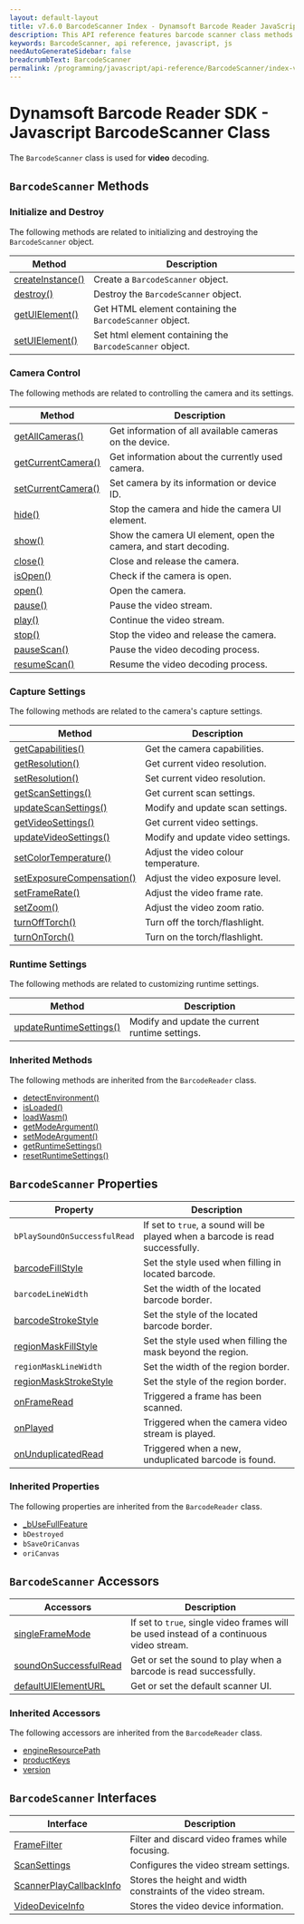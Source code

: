 ```yaml
---
layout: default-layout
title: v7.6.0 BarcodeScanner Index - Dynamsoft Barcode Reader JavaScript Edition API
description: This API reference features barcode scanner class methods in Dynamsoft Barcode Reader JavaScript Edition & Camera Enhancer JavaScript Edition.
keywords: BarcodeScanner, api reference, javascript, js
needAutoGenerateSidebar: false
breadcrumbText: BarcodeScanner
permalink: /programming/javascript/api-reference/BarcodeScanner/index-v7.6.0.html
---
```



# Dynamsoft Barcode Reader SDK - Javascript BarcodeScanner Class

The `BarcodeScanner` class is used for **video** decoding.

## `BarcodeScanner` Methods

### Initialize and Destroy

The following methods are related to initializing and destroying the `BarcodeScanner` object.

| Method               | Description |
|----------------------|-------------|
| [createInstance()](methods/initialize-and-destroy.md#createinstance) | Create a  `BarcodeScanner` object. |
| [destroy()](methods/initialize-and-destroy.md#destroy) | Destroy the `BarcodeScanner` object. |
| [getUIElement()](methods/initialize-and-destroy.md#getuielement) | Get HTML element containing the `BarcodeScanner` object. |
| [setUIElement()](methods/initialize-and-destroy.md#setuielement) | Set html element containing the `BarcodeScanner` object. |

### Camera Control

The following methods are related to controlling the camera and its settings.

| Method               | Description |
|----------------------|-------------|
| [getAllCameras()](methods/camera-controls.md#getallcameras) | Get information of all available cameras on the device. |
| [getCurrentCamera()](methods/camera-controls.md#getcurrentcamera) | Get information about the currently used camera. |
| [setCurrentCamera()](methods/camera-controls.md#setcurrentcamera) | Set camera by its information or device ID. |
| [hide()](methods/camera-controls.md#hide) | Stop the camera and hide the camera UI element. |
| [show()](methods/camera-controls.md#show) | Show the camera UI element, open the camera, and start decoding. |
| [close()](methods/camera-controls.md#close) | Close and release the camera. |
| [isOpen()](methods/camera-controls.md#isopen) | Check if the camera is open. |
| [open()](methods/camera-controls.md#open) | Open the camera. |
| [pause()](methods/camera-controls.md#pause) | Pause the video stream. |
| [play()](methods/camera-controls.md#play) | Continue the video stream. |
| [stop()](methods/camera-controls.md#stop) | Stop the video and release the camera. |
| [pauseScan()](methods/camera-controls.md#pausescan) | Pause the video decoding process. |
| [resumeScan()](methods/camera-controls.md#resumescan) | Resume the video decoding process. |

### Capture Settings

The following methods are related to the camera's capture settings.

| Method               | Description |
|----------------------|-------------|
| [getCapabilities()](methods/capture-settings.md#getcapabilities) | Get the camera capabilities. |
| [getResolution()](methods/capture-settings.md#getresolution) | Get current video resolution. |
| [setResolution()](methods/capture-settings.md#setresolution) | Set current video resolution. |
| [getScanSettings()](methods/capture-settings.md#getscansettings) | Get current scan settings. |
| [updateScanSettings()](methods/capture-settings.md#updatescansettings) | Modify and update scan settings. |
| [getVideoSettings()](methods/capture-settings.md#getvideosettings) | Get current video settings. |
| [updateVideoSettings()](methods/capture-settings.md#updatevideosettings) | Modify and update video settings. |
| [setColorTemperature()](methods/capture-settings.md#setcolortemperature) | Adjust the video colour temperature. |
| [setExposureCompensation()](methods/capture-settings.md#setexposurecompensation) | Adjust the video exposure level. |
| [setFrameRate()](methods/capture-settings.md#setframerate) | Adjust the video frame rate. |
| [setZoom()](methods/capture-settings.md#setzoom) | Adjust the video zoom ratio. |
| [turnOffTorch()](methods/capture-settings.md#turnofftorch) | Turn off the torch/flashlight. |
| [turnOnTorch()](methods/capture-settings.md#turnontorch) | Turn on the torch/flashlight. |

### Runtime Settings

The following methods are related to customizing runtime settings.

| Method               | Description |
|----------------------|-------------|
| [updateRuntimeSettings()](methods/runtime-settings.md#updateruntimesettings.md) | Modify and update the current runtime settings. |

### Inherited Methods

The following methods are inherited from the `BarcodeReader` class. 

* [detectEnvironment()](../BarcodeReader/methods/initialize-and-destroy.md#detectenvironment) 
* [isLoaded()](../BarcodeReader/methods/initialize-and-destroy.md#isloaded)
* [loadWasm()](../BarcodeReader/methods/initialize-and-destroy.md#loadwasm)
* [getModeArgument()](../BarcodeReader/methods/parameter-and-runtime-settings.md#getmodeargument) 
* [setModeArgument()](../BarcodeReader/methods/parameter-and-runtime-settings.md#setmodeargument) 
* [getRuntimeSettings()](../BarcodeReader/methods/parameter-and-runtime-settings.md#getruntimesettings) 
* [resetRuntimeSettings()](../BarcodeReader/methods/parameter-and-runtime-settings.md#resetruntimesettings)

## `BarcodeScanner` Properties

| Property             | Description |
|----------------------|-------------|
| `bPlaySoundOnSuccessfulRead` | If set to `true`, a sound will be played when a barcode is read successfully. |
| [barcodeFillStyle](properties.md#barcodefillstyle) | Set the style used when filling in located barcode. | 
| `barcodeLineWidth` | Set the width of the located barcode border. | 
| [barcodeStrokeStyle](properties.md#barcodestrokestyle) | Set the style of the located barcode border. | 
| [regionMaskFillStyle](properties.md#regionmaskfillstyle) | Set the style used when filling the mask beyond the region. | 
| `regionMaskLineWidth` | Set the width of the region border. | 
| [regionMaskStrokeStyle](properties.md#regionmaskstrokestyle) | Set the style of the region border. | 
| [onFrameRead](properties.md#onframeread) | Triggered a frame has been scanned. | 
| [onPlayed](properties.md#onplayed) | Triggered when the camera video stream is played. | 
| [onUnduplicatedRead](properties.md#onunduplicatedread) | Triggered when a new, unduplicated barcode is found. | 

### Inherited Properties

The following properties are inherited from the `BarcodeReader` class.

* [_bUseFullFeature](../BarcodeReader/properties.md#_busefullfeature)  
* `bDestroyed`
* `bSaveOriCanvas`
* `oriCanvas`

## `BarcodeScanner` Accessors

| Accessors            | Description |
|----------------------|-------------|
| [singleFrameMode](accessors.md#singleframemode) | If set to `true`, single video frames will be used instead of a continuous video stream. | 
| [soundOnSuccessfulRead](accessors.md#soundonsuccessfulread) | Get or set the sound to play when a barcode is read successfully. | 
| [defaultUIElementURL](accessors.md#defaultuielementurl) | Get or set the default scanner UI. | 

### Inherited Accessors

The following accessors are inherited from the `BarcodeReader` class.

* [engineResourcePath](../BarcodeReader/accessors.md#engineresourcepath) 
* [productKeys](../BarcodeReader/accessors.md#productkeys) 
* [version](../BarcodeReader/accessors.md#version)

## `BarcodeScanner` Interfaces

| Interface            | Description |
|----------------------|-------------|
| [FrameFilter](interfaces.md#framefilter) | Filter and discard video frames while focusing. |
| [ScanSettings](interfaces.md#scansettings) | Configures the video stream settings. |
| [ScannerPlayCallbackInfo](interfaces.md#scannerplaycallbackinfo) | Stores the height and width constraints of the video stream. |
| [VideoDeviceInfo](interfaces.md#videodeviceinfo) | Stores the video device information. | 
